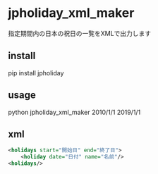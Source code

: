 # jpholiday_xml_maker
指定期間内の日本の祝日の一覧をXMLで出力します

## install
pip install jpholiday

## usage
python jpholiday_xml_maker 2010/1/1 2019/1/1

## xml
```xml
<holidays start="開始日" end="終了日">
    <holiday date="日付" name="名前"/>
<holidays/>
```
